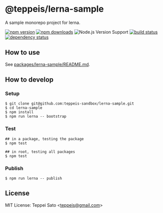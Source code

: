 @teppeis/lerna-sample
====

A sample monorepo project for lerna.

[![npm version][npm-image]][npm-url]
[![npm downloads][npm-downloads-image]][npm-url]
![Node.js Version Support][node-version]
[![build status][travis-image]][travis-url]
[![dependency status][deps-image]][deps-url]

## How to use

See <a href="packages/lerna-sample/README.md">packages/lerna-sample/README.md</a>.

## How to develop

### Setup

```console
$ git clone git@github.com:teppeis-sandbox/lerna-sample.git
$ cd lerna-sample
$ npm install
$ npm run lerna -- bootstrap
```

### Test

```console
## in a package, testing the package
$ npm test

## in root, testing all packages
$ npm test
```

### Publish

```console
$ npm run lerna -- publish
```

## License

MIT License: Teppei Sato &lt;teppeis@gmail.com&gt;

[npm-image]: https://img.shields.io/npm/v/@teppeis/lerna-sample.svg
[npm-url]: https://npmjs.org/package/@teppeis/lerna-sample
[npm-downloads-image]: https://img.shields.io/npm/dm/@teppeis/lerna-sample.svg
[travis-image]: https://img.shields.io/travis/teppeis-sandbox/lerna-sample/master.svg
[travis-url]: https://travis-ci.org/teppeis-sandbox/lerna-sample
[deps-image]: https://img.shields.io/david/teppeis-sandbox/lerna-sample.svg
[deps-url]: https://david-dm.org/teppeis-sandbox/lerna-sample
[node-version]: https://img.shields.io/badge/Node.js%20support-v6-brightgreen.svg
[coverage-image]: https://img.shields.io/coveralls/teppeis-sandbox/lerna-sample/master.svg
[coverage-url]: https://coveralls.io/github/teppeis-sandbox/lerna-sample?branch=master
[license]: https://img.shields.io/npm/l/@teppeis/lerna-sample.svg
